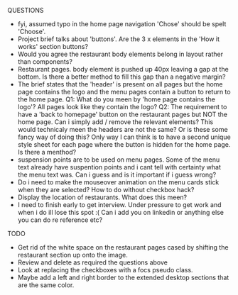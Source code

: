 QUESTIONS
- fyi, assumed typo in the home page navigation 'Chose' should be spelt 'Choose'.
- Project brief talks about 'buttons'. Are the 3 x elements in the 'How it works' section buttons?
- Would you agree the restaurant body elements belong in layout rather than components?
- Restaurant pages. body element is pushed up 40px leaving a gap at the bottom. Is there a better 
  method to fill this gap than a negative margin?
- The brief states that the 'header' is present on all pages but the home page contains the logo and
  the menu pages contain a button to return to the home page.
  Q1: What do you meen by 'home page contains the logo'? All pages look like they contain the logo?
  Q2: The requirement to have a 'back to homepage' button on the restaurant pages but NOT the home
    page. Can i simply add / remove the relevant elements? This would technicaly meen the headers are
    not the same? Or is these some fancy way of doing this? Only way I can think is to have a second
    unique style sheet for each page where the button is hidden for the home page. Is there a menthod?
- suspension points are to be used on menu pages. Some of the menu text already have suspention points
  and i cant tell with certainty what the menu text was. Can i guess and is it important if i guess wrong?
- Do i need to make the mouseover animation on the menu cards stick when they are selected? How to do
  without checkbox hack?
- Display the location of restaurants. What does this meen?
- I need to finish early to get interview. Under pressure to get work and when i do ill lose this spot :( 
  Can i add you on linkedin or anything else you can do re reference etc?



TODO
- Get rid of the white space on the restaurant pages cased by shifting the restaurant section up onto the image.
- Review and delete as required the questions above
- Look at replacing the checkboxes with a focs pseudo class.
- Maybe add a left and right border to the extended desktop sections that are the same color. 